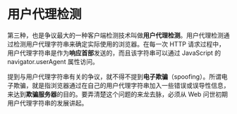 # 用户代理检测

第三种，也是争议最大的一种客户端检测技术叫做**用户代理检测**。用户代理检测通过检测用户代理字符串来确定实际使用的浏览器。在每一次 HTTP 请求过程中，用户代理字符串是作为**响应首部**发送的，而且该字符串可以通过 JavaScript 的 navigator.userAgent 属性访问。

提到与用户代理字符串有关的争议，就不得不提到**电子欺骗**（spoofing）。所谓电子欺骗，就是指浏览器通过在自己的用户代理字符串加入一些错误或误导性信息，来达到**欺骗服务器**的目的。要弄清楚这个问题的来龙去脉，必须从 Web 问世初期用户代理字符串的发展讲起。